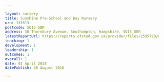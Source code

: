 ```yaml
---

layout: nursery
title: Sunshine Pre-School and Day Nursery
urn: 131613
postcode: SO15 5BR
address: 36 Thornbury Avenue, Southampton, Hampshire, SO15 5BR
latestReportUrl: https://reports.ofsted.gov.uk/provider/files/2595720/urn/131613.pdf
teaching: 1
development: 1
leadership: 1
outcomes: 1
overall: 1
date: 01 April 2018 
datePublish: 26 August 2016

---
```

